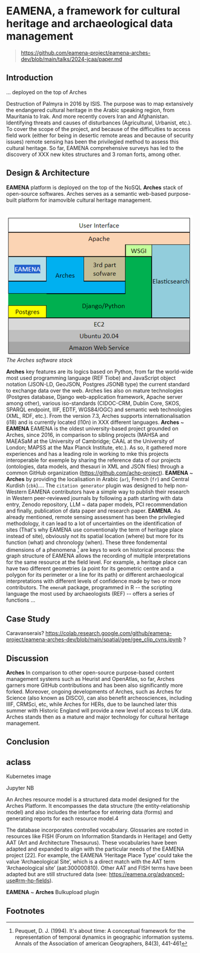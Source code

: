 # EAMENA, a framework for cultural heritage and archaeological data management
> https://github.com/eamena-project/eamena-arches-dev/blob/main/talks/2024-jcaa/paper.md

## Introduction

... deployed on the top of Arches

Destruction of Palmyra in 2016 by ISIS.
The purpose was to map extansively the endangered cultural heritage in the Arabic speaking region, from Mauritania to Irak. And more recently covers Iran and Afghanistan. Identifying threats and causes of disturbances (Agricultural, Urbanist, etc.). To cover the scope of the project, and because of the difficulties to access field work (either for being in desertic remote areas and because of security issues) remote sensing has been the privilegied method to assess this cultural heritage. So far, EAMENA comprehensive surveys has led to the discovery of XXX new kites structures and 3 roman forts, among other.

## Design & Architecture

**EAMENA** platform is deployed on the top of the NoSQL **Arches** stack of open-source softwares. Arches serves as a semantic web-based purpose-built platform for inamovible cultural heritage management. 


<br>
<img src="https://raw.githubusercontent.com/eamena-project/eamena-arches-dev/main/www/arches-ea-stack.png" width="500px">
<em> The Arches software stack </em>
<br>


**Arches** key features are its logics based on Python, from far the world-wide most used programming language (REF Tiobe) and JavaScript object notation (JSON-LD, GeoJSON, Postgres JSONB type) the current standard to exchange data over the web. Arches lies also on mature technologies (Postgres database, Django web-application framework, Apache server among other), various iso-standards (CIDOC-CRM, Dublin Core, SKOS, SPARQL endpoint, IIIF, EDTF, WGS84/OGC) and semantic web technologies (XML, RDF, etc.). From the version 7.3, Arches supports internationalisation (i18) and is currently located (l10n) in XXX different languages. 
**Arches** ~ **EAMENA** EAMENA is the oldest university-based project grounded on Arches, since 2016, in comparison to sibling projects (MAHSA and MAEASaM at the University of Cambridge; CAAL at the University of London; MAPSS at the Max Planck Institute, etc.). As so, it gathered more experiences and has a leading role in working to mke this projects interoperable for exemple by  sharing the reference data of our projects (ontologies, data models, and thesauri in XML and JSON files) through a common GitHub organization (https://github.com/achp-project).
**EAMENA** ~ **Arches** by providing the localisation in Arabic (`ar`), French (`fr`) and Central Kurdish (`cbk`).... The `citation generator` plugin was designed to help non-Western EAMENA contributors have a simple way to publish their research in Western peer-reviewed journals by following a path starting with data entry, Zenodo repository, LLM ~ data paper models, PCI recommendation and finally, publication of data paper and research paper.
**EAMENA**. As already mentioned, remote sensing assessment has been the privilegied methodology, it can lead to a lot of uncertainties on the identification of sites (That's why EAMENA use conventionaly the term of heritage place instead of site), obviously not its spatial location (where) but more for its function (what) and chronology (when). These three fondemental dimensions of a phenomena [^1] are keys to work on historical process: the graph structure of EAMENA allows the recording of multiple interpretations for the same resource at the field level. For example, a heritage place can have two different geometries (a point for its geometric centre and a polygon for its perimeter or a line for its path) or different archaeological interpretations with different levels of confidence made by two or more contributors.
The `emenaR` package, programmed in R -- the scripting language the most used by archaeologists (REF) -- offers a series of functions ...

## Case Study

Caravanserais? https://colab.research.google.com/github/eamena-project/eamena-arches-dev/blob/main/spatial/gee/gee_clip_cvns.ipynb ?

## Discussion

**Arches** In comparison to other open-source purpose-based content management systems such as Heurist and OpenAtlas, so far, Arches garners more GitHub contributions and has been also significantly more forked. Moreover, ongoing developments of Arches, such as Arches for Science (also known as DISCO), can also benefit archeosciences, including IIIF, CRMSci, etc, while Arches for HERs, due to be launched later this summer with Historic England will provide a new level of access to UK data. Arches stands then as a mature and major technology for cultural heritage management.


## Conclusion


## aclass

Kubernetes image

Jupyter NB

An Arches resource model is a structured data model designed for the Arches Platform. It encompasses the data structure (the entity-relationship model) and also includes the interface for entering data (forms) and generating reports for each resource model.4 

The database incorporates controlled vocabulary. Glossaries are rooted in resources like FISH (Forum on Information Standards in Heritage) and Getty AAT (Art and Architecture Thesaurus). These vocabularies have been adapted and expanded to align with the particular needs of the EAMENA project [22]. For example, the EAMENA ‘Heritage Place Type’ could take the value ‘Archaeological Site’, which is a direct match with the AAT term ‘Archaeological site’ (aat:300000810). Other AAT and FISH terms have been adapted but are still structured data (see: https://eamena.org/advanced-use#rm-hp-fields).

**EAMENA** ~ **Arches** Bulkupload plugin

## Footnotes

[^1]: Peuquet, D. J. (1994). It's about time: A conceptual framework for the representation of temporal dynamics in geographic information systems. Annals of the Association of american Geographers, 84(3), 441-461